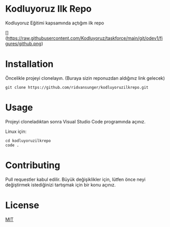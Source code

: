 # Kodluyoruz Ilk Repo
Kodluyoruz Eğitimi kapsamında açtığım ilk repo

[] (https://raw.githubusercontent.com/Kodluyoruz/taskforce/main/git/odev1/figures/github.png)


# Installation
Öncelikle projeyi clonelayın. (Buraya sizin reponuzdan aldığınız link gelecek)

```git
git clone https://github.com/ridvansunger/kodluyoruzilkrepo.git
```

# Usage
Projeyi cloneladıktan sonra Visual Studio Code programında açınız.

Linux için:
```git
cd kodluyoruzilkrepo
code .
```

# Contributing
Pull requestler kabul edilir. Büyük değişiklikler için, lütfen önce neyi değiştirmek istediğinizi tartışmak için bir konu açınız.

# License
[MIT](https://choosealicense.com/licenses/mit/)